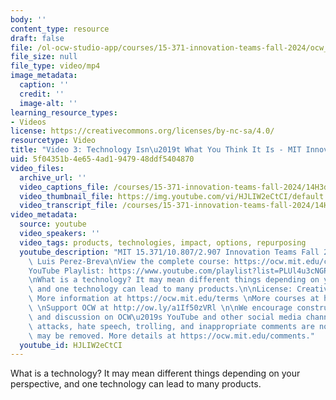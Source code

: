 ```yaml
---
body: ''
content_type: resource
draft: false
file: /ol-ocw-studio-app/courses/15-371-innovation-teams-fall-2024/ocw_15371_video_3_360p_16_9.mp4
file_size: null
file_type: video/mp4
image_metadata:
  caption: ''
  credit: ''
  image-alt: ''
learning_resource_types:
- Videos
license: https://creativecommons.org/licenses/by-nc-sa/4.0/
resourcetype: Video
title: "Video 3: Technology Isn\u2019t What You Think It Is - MIT Innovation Teams"
uid: 5f04351b-4e65-4ad1-9479-48ddf5404870
video_files:
  archive_url: ''
  video_captions_file: /courses/15-371-innovation-teams-fall-2024/14H3dxbFxVh8Z-sceMaPBJbE1Eo71Jb0I_transcript.webvtt
  video_thumbnail_file: https://img.youtube.com/vi/HJLIW2eCtCI/default.jpg
  video_transcript_file: /courses/15-371-innovation-teams-fall-2024/14H3dxbFxVh8Z-sceMaPBJbE1Eo71Jb0I_transcript.pdf
video_metadata:
  source: youtube
  video_speakers: ''
  video_tags: products, technologies, impact, options, repurposing
  youtube_description: "MIT 15.371/10.807/2.907 Innovation Teams Fall 2024\nInstructor:\
    \ Luis Perez-Breva\nView the complete course: https://ocw.mit.edu/courses/15-371-innovation-teams-fall-2024\n\
    YouTube Playlist: https://www.youtube.com/playlist?list=PLUl4u3cNGP63FBm4EY4n6fh8dcUAnetzi\n\
    \nWhat is a technology? It may mean different things depending on your perspective,\
    \ and one technology can lead to many products.\n\nLicense: Creative Commons BY-NC-SA\
    \ More information at https://ocw.mit.edu/terms \nMore courses at https://ocw.mit.edu\
    \ \nSupport OCW at http://ow.ly/a1If50zVRl \n\nWe encourage constructive comments\
    \ and discussion on OCW\u2019s YouTube and other social media channels. Personal\
    \ attacks, hate speech, trolling, and inappropriate comments are not allowed and\
    \ may be removed. More details at https://ocw.mit.edu/comments."
  youtube_id: HJLIW2eCtCI
---
```

What is a technology? It may mean different things depending on your perspective, and one technology can lead to many products.